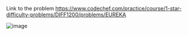 Link to the problem https://www.codechef.com/practice/course/1-star-difficulty-problems/DIFF1200/problems/EUREKA


![image](https://github.com/Haleshot/Competitive-Programming/assets/57552973/c4880920-a398-4da5-90fe-f4e10fc5c4e7)
